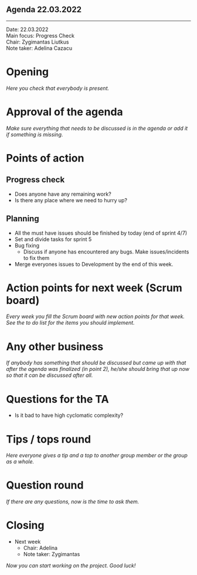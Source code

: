 ## Agenda 22.03.2022

---

Date:           22.03.2022\
Main focus:     Progress Check\
Chair:          Zygimantas Liutkus\
Note taker:     Adelina Cazacu

# Opening

*Here you check that everybody is present.*

# Approval of the agenda

*Make sure everything that needs to be discussed is in the agenda or add it if something is missing.*

# Points of action

## Progress check

- Does anyone have any remaining work?
- Is there any place where we need to hurry up?

## Planning

- All the must have issues should be finished by today (end of sprint 4/7)
- Set and divide tasks for sprint 5
- Bug fixing
	- Discuss if anyone has encountered any bugs. Make issues/incidents to fix them
- Merge everyones issues to Development by the end of this week.

# Action points for next week (Scrum board)

*Every week you fill the Scrum board with new action points for that week. See the to do list for the items you should
implement.*

# Any other business

*If anybody has something that should be discussed but came up with that after the agenda was finalized (in point 2),
he/she should bring that up now so that it can be discussed after all.*

# Questions for the TA

- Is it bad to have high cyclomatic complexity?

# Tips / tops round

*Here everyone gives a tip and a top to another group member or the group as a whole.*

# Question round

*If there are any questions, now is the time to ask them.*

# Closing

- Next week
    - Chair: Adelina
    - Note taker: Zygimantas

*Now you can start working on the project. Good luck!*
